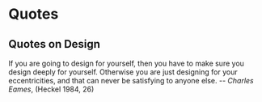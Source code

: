 # Quotes
## Quotes on Design
If you are going to design for yourself, then you have to make sure you design deeply for yourself.  Otherwise you are just designing for your eccentricities, and that can never be satisfying to anyone else.  -- _Charles Eames_, (Heckel 1984, 26)
